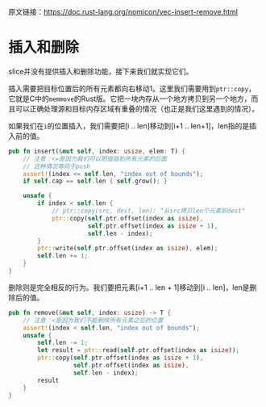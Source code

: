 原文链接：<https://doc.rust-lang.org/nomicon/vec-insert-remove.html>

# 插入和删除

slice并没有提供插入和删除功能，接下来我们就实现它们。

插入需要把目标位置后的所有元素都向右移动1。这里我们需要用到`ptr::copy`，它就是C中的`memmove`的Rust版。它把一块内存从一个地方拷贝到另一个地方，而且可以正确处理源和目标内存区域有重叠的情况（也正是我们这里遇到的情况）。

如果我们在`i`的位置插入，我们需要把[i .. len]移动到[i+1 .. len+1]，len指的是插入前的值。

``` Rust
pub fn insert(&mut self, index: usize, elem: T) {
    // 注意：<=是因为我们可以把值插到所有元素的后面
    // 这种情况等同于push
    assert!(index <= self.len, "index out of bounds");
    if self.cap == self.len { self.grow(); }

    unsafe {
        if index < self.len {
            // ptr::copy(src, dest, len): "从src拷贝len个元素到dest"
            ptr::copy(self.ptr.offset(index as isize),
                      self.ptr.offset(index as isize + 1),
                      self.len - index);
        }
        ptr::write(self.ptr.offset(index as isize), elem);
        self.len += 1;
    }
}
```

删除则是完全相反的行为。我们要把元素[i+1 .. len + 1]移动到[i .. len]，len是删除后的值。

``` Rust
pub fn remove(&mut self, index: usize) -> T {
    // 注意：<是因为我们不能删除所有元素之后的位置
    assert!(index < self.len, "index out of bounds");
    unsafe {
        self.len -= 1;
        let result = ptr::read(self.ptr.offset(index as isize));
        ptr::copy(self.ptr.offset(index as isize + 1),
                  self.ptr.offset(index as isize),
                  self.len - index);
        result
    }
}
```